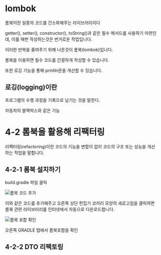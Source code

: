 lombok
===

롬북이란 일종의 코드를 간소화해주는 라이브러리이다

getter(), setter(), constructor(), toString()과 같은 필수 메서드를 사용하기 마련인데, 이를 매번 작성하는것은 번거로운 작업입니다.

이러한 반복을 줄여주기 위해 나온것이 롬북(lombok)입니다.

롬북을 이용하면 필수 코드를 간결하게 작성할 수 있습니다.

또한 로깅 기능을 통해 println문을 개선할 수 있습니다.

로깅(logging)이란
---

프로그램의 수행 과정을 기록으로 남기는 것을 말한다.

자동차의 블랙박스와 같은 기능


4-2 롬북을 활용해 리팩터링
===

리팩터링(refactoring)이란 코드의 기능을 변함이 없이 코드의 구조 또는 성능을 개선하는 작업을 말합니다.

4-2-1 롬북 설치하기
---

build.gradle 파일 클릭

![롬북 코드 추가](https://github.com/kmh0128/SpringBoot/assets/100178951/da1edae1-bd4c-4e1f-81ab-f1926b0ee852)

이와 같은 코드를 추가해주고 오른쪽 상단 편집기 코끼리 모양의 새로고침을 클릭하면 롬북 관련 라이브러리를 인터넷에서 자동으로 다운로드합니다.

![롬북 포함 확인](https://github.com/kmh0128/SpringBoot/assets/100178951/d2c2a73c-203b-40ab-a9a2-307fdf6e3eb4)

오른쪽 GRADLE 탭에서 롬북포함을 확인

4-2-2 DTO 리팩토링
---










